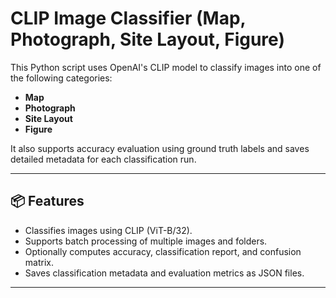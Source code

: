 # CLIP Image Classifier (Map, Photograph, Site Layout, Figure)

This Python script uses OpenAI's CLIP model to classify images into one of the following categories:

- **Map**
- **Photograph**
- **Site Layout**
- **Figure**

It also supports accuracy evaluation using ground truth labels and saves detailed metadata for each classification run.

---

## 📦 Features

- Classifies images using CLIP (ViT-B/32).
- Supports batch processing of multiple images and folders.
- Optionally computes accuracy, classification report, and confusion matrix.
- Saves classification metadata and evaluation metrics as JSON files.

---



